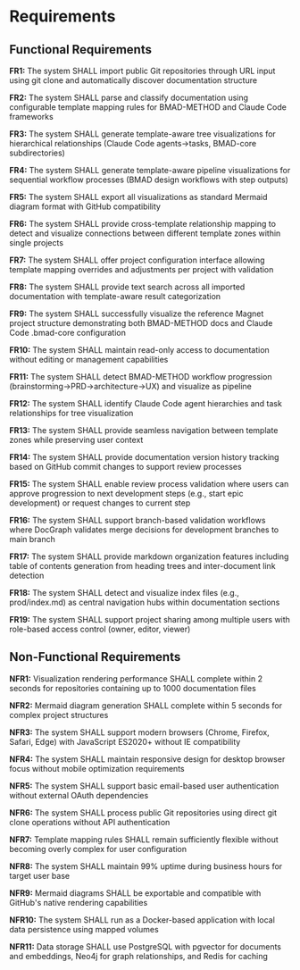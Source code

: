 # Requirements

## Functional Requirements

**FR1:** The system SHALL import public Git repositories through URL input using git clone and automatically discover documentation structure

**FR2:** The system SHALL parse and classify documentation using configurable template mapping rules for BMAD-METHOD and Claude Code frameworks

**FR3:** The system SHALL generate template-aware tree visualizations for hierarchical relationships (Claude Code agents→tasks, BMAD-core subdirectories)

**FR4:** The system SHALL generate template-aware pipeline visualizations for sequential workflow processes (BMAD design workflows with step outputs)

**FR5:** The system SHALL export all visualizations as standard Mermaid diagram format with GitHub compatibility

**FR6:** The system SHALL provide cross-template relationship mapping to detect and visualize connections between different template zones within single projects

**FR7:** The system SHALL offer project configuration interface allowing template mapping overrides and adjustments per project with validation

**FR8:** The system SHALL provide text search across all imported documentation with template-aware result categorization

**FR9:** The system SHALL successfully visualize the reference Magnet project structure demonstrating both BMAD-METHOD docs and Claude Code .bmad-core configuration

**FR10:** The system SHALL maintain read-only access to documentation without editing or management capabilities

**FR11:** The system SHALL detect BMAD-METHOD workflow progression (brainstorming→PRD→architecture→UX) and visualize as pipeline

**FR12:** The system SHALL identify Claude Code agent hierarchies and task relationships for tree visualization

**FR13:** The system SHALL provide seamless navigation between template zones while preserving user context

**FR14:** The system SHALL provide documentation version history tracking based on GitHub commit changes to support review processes

**FR15:** The system SHALL enable review process validation where users can approve progression to next development steps (e.g., start epic development) or request changes to current step

**FR16:** The system SHALL support branch-based validation workflows where DocGraph validates merge decisions for development branches to main branch

**FR17:** The system SHALL provide markdown organization features including table of contents generation from heading trees and inter-document link detection

**FR18:** The system SHALL detect and visualize index files (e.g., prod/index.md) as central navigation hubs within documentation sections

**FR19:** The system SHALL support project sharing among multiple users with role-based access control (owner, editor, viewer)

## Non-Functional Requirements

**NFR1:** Visualization rendering performance SHALL complete within 2 seconds for repositories containing up to 1000 documentation files

**NFR2:** Mermaid diagram generation SHALL complete within 5 seconds for complex project structures

**NFR3:** The system SHALL support modern browsers (Chrome, Firefox, Safari, Edge) with JavaScript ES2020+ without IE compatibility

**NFR4:** The system SHALL maintain responsive design for desktop browser focus without mobile optimization requirements

**NFR5:** The system SHALL support basic email-based user authentication without external OAuth dependencies

**NFR6:** The system SHALL process public Git repositories using direct git clone operations without API authentication

**NFR7:** Template mapping rules SHALL remain sufficiently flexible without becoming overly complex for user configuration

**NFR8:** The system SHALL maintain 99% uptime during business hours for target user base

**NFR9:** Mermaid diagrams SHALL be exportable and compatible with GitHub's native rendering capabilities

**NFR10:** The system SHALL run as a Docker-based application with local data persistence using mapped volumes

**NFR11:** Data storage SHALL use PostgreSQL with pgvector for documents and embeddings, Neo4j for graph relationships, and Redis for caching
